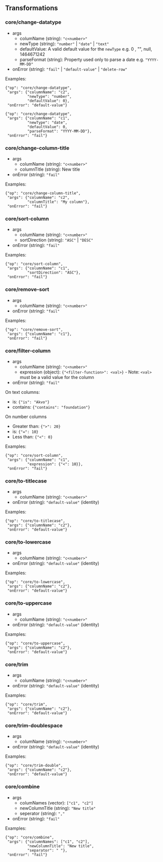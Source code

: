 ## Transformations

### core/change-datatype

* args
  * columName (string): `"c<number>"`
  * newType (string): `"number"` | `"date"` | `"text"`
  * defaultValue: A valid default value for the `newType` e.g. 0 , "", null, 1464671242
  * parseFormat (string): Property used only to parse a date e.g. `"YYYY-MM-DD"`
* onError (string): `"fail"` | `"default-value"` | `"delete-row"`

Examples:

````
{"op": "core/change-datatype",
 "args": {"columnName": "c2",
          "newType": "number",
          "defaultValue": 0},
 "onError": "default-value"}
````

````
{"op": "core/change-datatype",
 "args": {"columnName": "c1",
          "newType": "date",
          "defaultValue": 0,
          "parseFormat": "YYYY-MM-DD"},
 "onError": "fail"}
````

### core/change-column-title
* args
  * columName (string): `"c<number>"`
  * columnTitle (string): New title
* onError (string): `"fail"`

Examples:

````
{"op": "core/change-column-title",
 "args": {"columnName": "c2",
          "columnTitle": "My column"},
 "onError": "fail"}
````

### core/sort-column

* args
  * columName (string): `"c<number>"`
  * sortDirection (string): `"ASC"` | `"DESC"`
* onError (string): `"fail"`

Examples:

````
{"op": "core/sort-column",
 "args": {"columnName": "c1",
          "sortDirection": "ASC"},
 "onError": "fail"}
````

### core/remove-sort

* args
  * columName (string): `"c<number>"`
* onError (string): `"fail"`

Examples:

````
{"op": "core/remove-sort",
 "args": {"columnName": "c1"},
 "onError": "fail"}
````

### core/filter-column

* args
  * columName (string): `"c<number>"`
  * expression (object): `{"<filter-function>": <val>}` -
  Note: `<val>` must be a valid value for the column
* onError (string): `"fail"`

On text columns:
 * is: `{"is": "Akvo"}`
 * contains: `{"contains": "foundation"}`

On number columns
* Greater than: `{">": 20}`
* is: `{"=": 10}`
* Less than: `{"<": 0}`

Examples:

````
{"op": "core/sort-column",
 "args": {"columnName": "c1",
          "expression": {"<": 10}},
 "onError": "fail"}
````

### core/to-titlecase

* args
  * columName (string): `"c<number>"`
* onError (string): `"default-value"` (identity)

Examples:

````
{"op": "core/to-titlecase",
 "args": {"columnName": "c2"},
 "onError": "default-value"}
````

### core/to-lowercase

* args
  * columName (string): `"c<number>"`
* onError (string): `"default-value"` (identity)

Examples:

````
{"op": "core/to-lowercase",
 "args": {"columnName": "c2"},
 "onError": "default-value"}
````

### core/to-uppercase

* args
  * columName (string): `"c<number>"`
* onError (string): `"default-value"` (identity)

Examples:

````
{"op": "core/to-uppercase",
 "args": {"columnName": "c2"},
 "onError": "default-value"}
````

### core/trim

* args
  * columName (string): `"c<number>"`
* onError (string): `"default-value"` (identity)

Examples:

````
{"op": "core/trim",
 "args": {"columnName": "c2"},
 "onError": "default-value"}
````

### core/trim-doublespace

* args
  * columName (string): `"c<number>"`
* onError (string): `"default-value"` (identity)

Examples:

````
{"op": "core/trim-double",
 "args": {"columnName": "c2"},
 "onError": "default-value"}
````

### core/combine

* args
  * columNames (vector): `["c1", "c2"]`
  * newColumnTitle (string): `"New title"`
  * seperator (string): `","`
* onError (string): `"fail"`

Examples:

````
{"op": "core/combine",
 "args": {"columnNames": ["c1", "c2"],
          "newColumnTitle": "New title",
          "separator": " "},
 "onError": "fail"}
````
